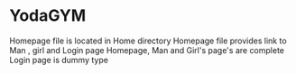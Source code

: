 # YodaGYM
Homepage file is located in Home directory
Homepage file provides link to Man , girl and Login page
Homepage, Man and Girl's page's are complete
Login page is dummy type
